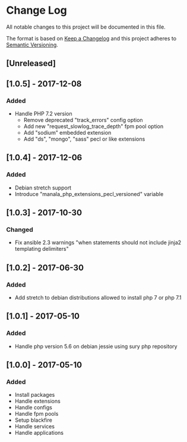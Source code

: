 # Change Log
All notable changes to this project will be documented in this file.

The format is based on [Keep a Changelog](http://keepachangelog.com/)
and this project adheres to [Semantic Versioning](http://semver.org/).

## [Unreleased]

## [1.0.5] - 2017-12-08
### Added
- Handle PHP 7.2 version
  * Remove deprecated "track_errors" config option
  * Add new "request_slowlog_trace_depth" fpm pool option
  * Add "sodium" embedded extension
  * Add "ds", "mongo", "sass" pecl or like extensions

## [1.0.4] - 2017-12-06
### Added
- Debian stretch support
- Introduce "manala_php_extensions_pecl_versioned" variable

## [1.0.3] - 2017-10-30
### Changed
- Fix ansible 2.3 warnings "when statements should not include jinja2 templating delimiters"

## [1.0.2] - 2017-06-30
### Added
- Add stretch to debian distributions allowed to install php 7 or php 7.1

## [1.0.1] - 2017-05-10
### Added
- Handle php version 5.6 on debian jessie using sury php repository

## [1.0.0] - 2017-05-10
### Added
- Install packages
- Handle extensions
- Handle configs
- Handle fpm pools
- Setup blackfire
- Handle services
- Handle applications
